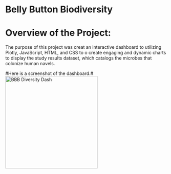 # Belly Button Biodiversity

# Overview of the Project:
The purpose of this project was creat an interactive dashboard to utilizing Plotly, JavaScript, HTML, and CSS to o create engaging and dynamic charts to display the study results dataset, which catalogs the microbes that colonize human navels.

#Here is a screenshot of the dashboard.#
<img width="288" alt="BBB Diversity Dash" src="https://user-images.githubusercontent.com/78699465/118532445-fc984a80-b714-11eb-82a1-9e09dbecec65.png">

